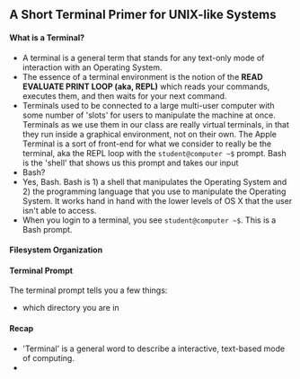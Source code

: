 ## A Short Terminal Primer for UNIX-like Systems

#### What is a Terminal?

+ A terminal is a general term that stands for any text-only mode of interaction with an Operating System.
+ The essence of a terminal environment is the notion of the **READ EVALUATE PRINT LOOP (aka, REPL)** which reads your commands, executes them, and then waits for your next command.
+ Terminals used to be connected to a large multi-user computer with some number of 'slots' for users to manipulate the machine at once.  Terminals as we use them in our class are really virtual terminals, in that they run inside a graphical environment, not on their own.  The Apple Terminal is a sort of front-end for what we consider to really be the terminal, aka the REPL loop with the  `student@computer ~$` prompt.  Bash is the 'shell' that shows us this prompt and takes our input
+ Bash?
+ Yes, Bash. Bash is 1) a shell that manipulates the Operating System and 2) the programming language that you use to manipulate the Operating System.   It works hand in hand with the lower levels of OS X that the user isn't able to access.
+ When you login to a terminal, you see `student@computer ~$`.  This is a Bash prompt.

#### Filesystem Organization

#### Terminal Prompt

The terminal prompt tells you a few things:
+ which directory you are in 

#### Recap
+ 'Terminal' is a general word to describe a interactive, text-based mode of computing.
+ 
